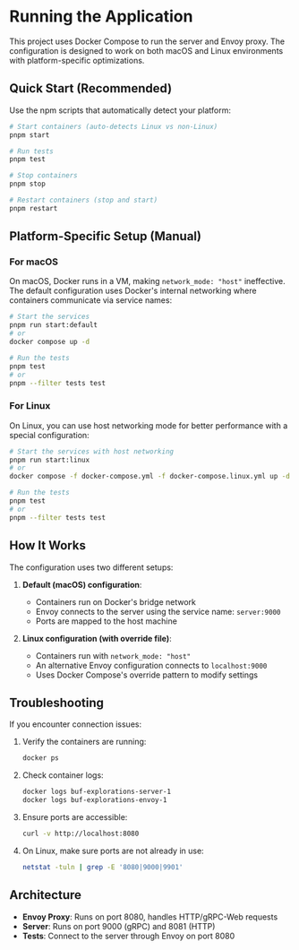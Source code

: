 # Running the Application

This project uses Docker Compose to run the server and Envoy proxy. The configuration is designed to work on both macOS and Linux environments with platform-specific optimizations.

## Quick Start (Recommended)

Use the npm scripts that automatically detect your platform:

```bash
# Start containers (auto-detects Linux vs non-Linux)
pnpm start

# Run tests
pnpm test

# Stop containers
pnpm stop

# Restart containers (stop and start)
pnpm restart
```

## Platform-Specific Setup (Manual)

### For macOS

On macOS, Docker runs in a VM, making `network_mode: "host"` ineffective. The default configuration uses Docker's internal networking where containers communicate via service names:

```bash
# Start the services
pnpm run start:default
# or
docker compose up -d

# Run the tests
pnpm test
# or
pnpm --filter tests test
```

### For Linux

On Linux, you can use host networking mode for better performance with a special configuration:

```bash
# Start the services with host networking
pnpm run start:linux
# or
docker compose -f docker-compose.yml -f docker-compose.linux.yml up -d

# Run the tests
pnpm test
# or
pnpm --filter tests test
```

## How It Works

The configuration uses two different setups:

1. **Default (macOS) configuration**:
   - Containers run on Docker's bridge network
   - Envoy connects to the server using the service name: `server:9000`
   - Ports are mapped to the host machine

2. **Linux configuration (with override file)**:
   - Containers run with `network_mode: "host"`
   - An alternative Envoy configuration connects to `localhost:9000`
   - Uses Docker Compose's override pattern to modify settings

## Troubleshooting

If you encounter connection issues:

1. Verify the containers are running:
   ```bash
   docker ps
   ```

2. Check container logs:
   ```bash
   docker logs buf-explorations-server-1
   docker logs buf-explorations-envoy-1
   ```

3. Ensure ports are accessible:
   ```bash
   curl -v http://localhost:8080
   ```

4. On Linux, make sure ports are not already in use:
   ```bash
   netstat -tuln | grep -E '8080|9000|9901'
   ```

## Architecture

- **Envoy Proxy**: Runs on port 8080, handles HTTP/gRPC-Web requests
- **Server**: Runs on port 9000 (gRPC) and 8081 (HTTP)
- **Tests**: Connect to the server through Envoy on port 8080 